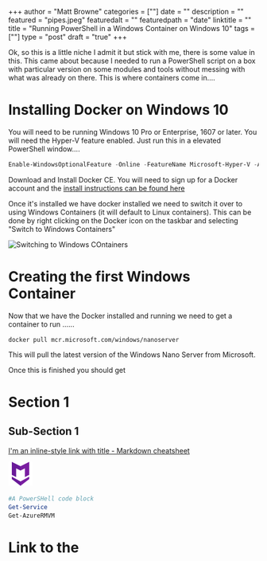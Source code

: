 +++
author = "Matt Browne"
categories = [""]
date = ""
description = ""
featured = "pipes.jpeg"
featuredalt = ""
featuredpath = "date"
linktitle = ""
title = "Running PowerShell in a Windows Container on Windows 10"
tags = [""]
type = "post"
draft = "true"
+++

Ok, so this is a little niche I admit it but stick with me, there is some value in this.  This came about because I needed to run a PowerShell script on a box with particular version on some modules and tools without messing with what was already on there.  This is where containers come in....

# Installing Docker on Windows 10

You will need to be running Windows 10 Pro or Enterprise, 1607 or later.
You will need the Hyper-V feature enabled.  Just run this in a elevated PowerShell window....

```PowerShell
Enable-WindowsOptionalFeature -Online -FeatureName Microsoft-Hyper-V -All
```

Download and Install Docker CE.  You will need to sign up for a Docker account and the [install instructions can be found here](https://docs.docker.com/docker-for-windows/install/#install-docker-desktop-for-windows-desktop-app "Install Docker Desktop for Windows desktop app")

Once it's installed we have docker installed we need to switch it over to using Windows Containers (it will default to Linux containers).  This can be done by right clicking on the Docker icon on the taskbar and selecting "Switch to Windows Containers"

![Switching to Windows COntainers](/img/2019/03/windowsContainers01.jpg "Swiching to Windows Containers")

# Creating the first Windows Container

Now that we have the Docker installed and running we need to get a container to run ......

```
docker pull mcr.microsoft.com/windows/nanoserver
```
This will pull the latest version of the Windows Nano Server from Microsoft.

Once this is finished you should get



# Section 1
## Sub-Section 1

[I'm an inline-style link with title - Markdown cheatsheet](https://github.com/adam-p/markdown-here/wiki/Markdown-Cheatsheet "Google's Homepage")

![alt text](https://github.com/adam-p/markdown-here/raw/master/src/common/images/icon48.png "Image")


```PowerShell
#A PowerSHell code block
Get-Service
Get-AzureRMVM
```

# Link to the 